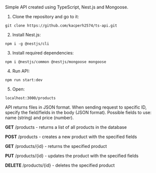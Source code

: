 Simple API created using TypeScript, Nest.js and Mongoose.

1. Clone the repository and go to it:

`git clone https://github.com/kacperh2574/ts-api.git`

2. Install Nest.js:

`npm i -g @nestjs/cli`

3. Install required dependencies:

`npm i @nestjs/common @nestjs/mongoose mongoose`

4. Run API:

`npm run start:dev`

5. Open:

`localhost:3000/products`

API returns files in JSON format. When sending request to specific ID, specify the field/fields in the body (JSON format). Possible fields to use: name (string) and price (number).

**GET** /products - returns a list of all products in the database

**POST** /products - creates a new product with the specified fields

**GET** /products/{id} - returns the specified product

**PUT** /products/{id} - updates the product with the specified fields

**DELETE** /products/{id} - deletes the specified product
